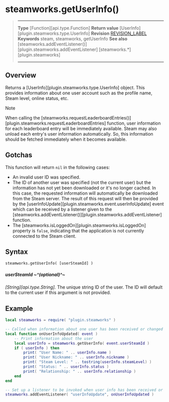 # steamworks.getUserInfo()

> --------------------- ------------------------------------------------------------------------------------------
> __Type__              [Function][api.type.Function]
> __Return value__      [UserInfo][plugin.steamworks.type.UserInfo]
> __Revision__          [REVISION_LABEL](REVISION_URL)
> __Keywords__          steam, steamworks, getUserInfo
> __See also__          [steamworks.addEventListener()][plugin.steamworks.addEventListener]
>						[steamworks.*][plugin.steamworks]
> --------------------- ------------------------------------------------------------------------------------------


## Overview

Returns a [UserInfo][plugin.steamworks.type.UserInfo] object. This provides information about one user account such as the profile name, Steam level, online status, etc.

<div class="guide-notebox">
<div class="notebox-title">Note</div>

When calling the [steamworks.requestLeaderboardEntries()][plugin.steamworks.requestLeaderboardEntries] function, user information for each leaderboard entry will be immediately available. Steam may also unload each entry's user information automatically. So, this information should be fetched immediately when it becomes available.

</div>


## Gotchas

This function will return `nil` in the following cases:

* An invalid user ID was specified.
* The ID of another user was specified <nobr>(not the current user)</nobr> but the information has not yet been downloaded or it's no longer cached. In this case, the requested information will automatically be downloaded from the Steam server. The result of this request will then be provided by the [userInfoUpdate][plugin.steamworks.event.userInfoUpdate] event which can be received by a listener given to the [steamworks.addEventListener()][plugin.steamworks.addEventListener] function.
* The [steamworks.isLoggedOn][plugin.steamworks.isLoggedOn] property is `false`, indicating that the application is not currently connected to the Steam client.


## Syntax

	steamworks.getUserInfo( [userSteamId] )

##### userSteamId ~^(optional)^~
_[String][api.type.String]._ The unique string ID of the user. The ID will default to the current user if this argument is not provided.


## Example

``````lua
local steamworks = require( "plugin.steamworks" )

-- Called when information about one user has been received or changed
local function onUserInfoUpdated( event )
	-- Print information about the user
	local userInfo = steamworks.getUserInfo( event.userSteamId )
	if ( userInfo ) then
		print( "User Name: " .. userInfo.name )
		print( "User Nickname: " .. userInfo.nickname )
		print( "Steam Level: " .. tostring(userInfo.steamLevel) )
		print( "Status: " .. userInfo.status )
		print( "Relationship: " .. userInfo.relationship )
	end
end

-- Set up a listener to be invoked when user info has been received or changed
steamworks.addEventListener( "userInfoUpdate", onUserInfoUpdated )
``````

